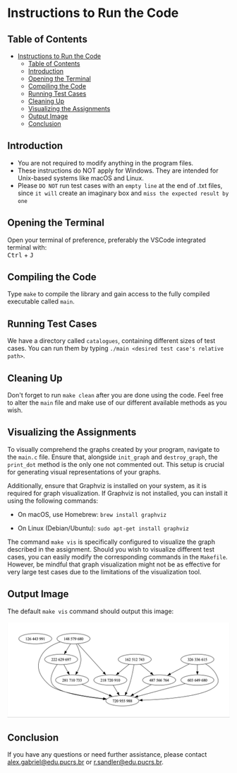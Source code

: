 # Instructions to Run the Code

## Table of Contents
- [Instructions to Run the Code](#instructions-to-run-the-code)
  - [Table of Contents](#table-of-contents)
  - [Introduction](#introduction)
  - [Opening the Terminal](#opening-the-terminal)
  - [Compiling the Code](#compiling-the-code)
  - [Running Test Cases](#running-test-cases)
  - [Cleaning Up](#cleaning-up)
  - [Visualizing the Assignments](#visualizing-the-assignments)
  - [Output Image](#output-image)
  - [Conclusion](#conclusion)

## Introduction
- You are not required to modify anything in the program files.  
- These instructions do NOT apply for Windows. They are intended for Unix-based systems like macOS and Linux.
- Please `DO NOT` run test cases with an `empty line` at the end of .txt files, since `it will` create an imaginary box and `miss the expected result by one`

## Opening the Terminal
Open your terminal of preference, preferably the VSCode integrated terminal with:  
<span class="keyboard-shortcut"><kbd>Ctrl</kbd> + <kbd>J</kbd></span>

## Compiling the Code
Type `make` to compile the library and gain access to the fully compiled executable called `main`.

## Running Test Cases
We have a directory called `catalogues`, containing different sizes of test cases. You can run them by typing `./main <desired test case's relative path>`.

## Cleaning Up
Don't forget to run `make clean` after you are done using the code. Feel free to alter the `main` file and make use of our different available methods as you wish.

## Visualizing the Assignments

To visually comprehend the graphs created by your program, navigate to the `main.c` file. Ensure that, alongside `init_graph` and `destroy_graph`, the `print_dot` method is the only one not commented out. This setup is crucial for generating visual representations of your graphs.

Additionally, ensure that Graphviz is installed on your system, as it is required for graph visualization. If Graphviz is not installed, you can install it using the following commands:

- On macOS, use Homebrew:
`brew install graphviz`

- On Linux (Debian/Ubuntu):
`sudo apt-get install graphviz`

The command `make vis` is specifically configured to visualize the graph described in the assignment. Should you wish to visualize different test cases, you can easily modify the corresponding commands in the `Makefile`. However, be mindful that graph visualization might not be as effective for very large test cases due to the limitations of the visualization tool.

## Output Image
The default `make vis` command should output this image:
<br><br>
![Visualization Output](./assets/assets.png)

## Conclusion
If you have any questions or need further assistance, please contact [alex.gabriel@edu.pucrs.br](mailto:alex.gabriel@edu.pucrs.br) or [r.sandler@edu.pucrs.br](mailto:r.sandler@edu.pucrs.br).